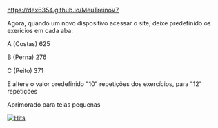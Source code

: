 https://dex6354.github.io/MeuTreinoV7

Agora, quando um novo dispositivo acessar o site, deixe predefinido os exericios em cada aba:

A (Costas)
625

B (Perna)
276

C (Peito)
371

E altere o valor predefinido "10" repetições dos exercícios, para "12" repetições

Aprimorado para telas pequenas


[![Hits](https://hits.sh/hits.sh/3139fffb-8124-4b59-8b75-349060517718-00-btff5t3jp01r.worf.replit.dev.svg?view=today-total&label=Total%20de%20Treinos&color=ffc107&labelColor=a0a0a0)](https://hits.sh/hits.sh/3139fffb-8124-4b59-8b75-349060517718-00-btff5t3jp01r.worf.replit.dev/)
